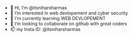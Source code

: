 - 👋 Hi, I’m @itsniharsharmas
- 👀 I’m interested in web devlopement and cyber security
- 🌱 I'm currently learning WEB DEVLOPEMENT
- 💞️ I’m looking to collaborate on github with great coders
- 📫 my Insta ID: @itsniharsharmas

<!---
THEIR IS NO OTHER SPACE LIKE 127.0.0.1
--->
